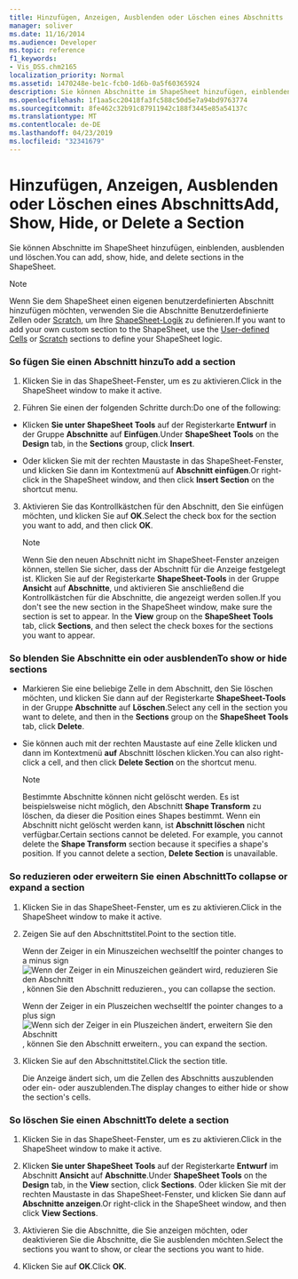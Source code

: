 ```yaml
---
title: Hinzufügen, Anzeigen, Ausblenden oder Löschen eines Abschnitts
manager: soliver
ms.date: 11/16/2014
ms.audience: Developer
ms.topic: reference
f1_keywords:
- Vis_DSS.chm2165
localization_priority: Normal
ms.assetid: 1470248e-be1c-fcb0-1d6b-0a5f60365924
description: Sie können Abschnitte im ShapeSheet hinzufügen, einblenden, ausblenden und löschen.
ms.openlocfilehash: 1f1aa5cc20418fa3fc588c50d5e7a94bd9763774
ms.sourcegitcommit: 8fe462c32b91c87911942c188f3445e85a54137c
ms.translationtype: MT
ms.contentlocale: de-DE
ms.lasthandoff: 04/23/2019
ms.locfileid: "32341679"
---
```

# <a name="add-show-hide-or-delete-a-section"></a><span data-ttu-id="44de4-103">Hinzufügen, Anzeigen, Ausblenden oder Löschen eines Abschnitts</span><span class="sxs-lookup"><span data-stu-id="44de4-103">Add, Show, Hide, or Delete a Section</span></span>

<span data-ttu-id="44de4-104">Sie können Abschnitte im ShapeSheet hinzufügen, einblenden, ausblenden und löschen.</span><span class="sxs-lookup"><span data-stu-id="44de4-104">You can add, show, hide, and delete sections in the ShapeSheet.</span></span>
  
> [!NOTE]
> <span data-ttu-id="44de4-105">Wenn Sie dem ShapeSheet einen eigenen benutzerdefinierten Abschnitt hinzufügen möchten, verwenden Sie die Abschnitte Benutzerdefinierte Zellen oder [Scratch,](scratch-section.md) um Ihre [ShapeSheet-Logik](user-defined-cells-section.md) zu definieren.</span><span class="sxs-lookup"><span data-stu-id="44de4-105">If you want to add your own custom section to the ShapeSheet, use the [User-defined Cells](user-defined-cells-section.md) or [Scratch](scratch-section.md) sections to define your ShapeSheet logic.</span></span> 
  
### <a name="to-add-a-section"></a><span data-ttu-id="44de4-106">So fügen Sie einen Abschnitt hinzu</span><span class="sxs-lookup"><span data-stu-id="44de4-106">To add a section</span></span>

1. <span data-ttu-id="44de4-107">Klicken Sie in das ShapeSheet-Fenster, um es zu aktivieren.</span><span class="sxs-lookup"><span data-stu-id="44de4-107">Click in the ShapeSheet window to make it active.</span></span>
    
2. <span data-ttu-id="44de4-108">Führen Sie einen der folgenden Schritte durch:</span><span class="sxs-lookup"><span data-stu-id="44de4-108">Do one of the following:</span></span>
    
  - <span data-ttu-id="44de4-109">Klicken **Sie unter ShapeSheet Tools** auf der Registerkarte **Entwurf** in der Gruppe **Abschnitte** auf **Einfügen**.</span><span class="sxs-lookup"><span data-stu-id="44de4-109">Under **ShapeSheet Tools** on the **Design** tab, in the **Sections** group, click **Insert**.</span></span>
    
  - <span data-ttu-id="44de4-110">Oder klicken Sie mit der rechten Maustaste in das ShapeSheet-Fenster, und klicken Sie dann im Kontextmenü auf **Abschnitt einfügen**.</span><span class="sxs-lookup"><span data-stu-id="44de4-110">Or right-click in the ShapeSheet window, and then click **Insert Section** on the shortcut menu.</span></span> 
    
3. <span data-ttu-id="44de4-111">Aktivieren Sie das Kontrollkästchen für den Abschnitt, den Sie einfügen möchten, und klicken Sie auf **OK**.</span><span class="sxs-lookup"><span data-stu-id="44de4-111">Select the check box for the section you want to add, and then click **OK**.</span></span>
    
    > [!NOTE]
    >  <span data-ttu-id="44de4-p101">Wenn Sie den neuen Abschnitt nicht im ShapeSheet-Fenster anzeigen können, stellen Sie sicher, dass der Abschnitt für die Anzeige festgelegt ist. Klicken Sie auf der Registerkarte **ShapeSheet-Tools** in der Gruppe **Ansicht** auf **Abschnitte**, und aktivieren Sie anschließend die Kontrollkästchen für die Abschnitte, die angezeigt werden sollen.</span><span class="sxs-lookup"><span data-stu-id="44de4-p101">If you don't see the new section in the ShapeSheet window, make sure the section is set to appear. In the **View** group on the **ShapeSheet Tools** tab, click **Sections**, and then select the check boxes for the sections you want to appear.</span></span> 
  
### <a name="to-show-or-hide-sections"></a><span data-ttu-id="44de4-114">So blenden Sie Abschnitte ein oder ausblenden</span><span class="sxs-lookup"><span data-stu-id="44de4-114">To show or hide sections</span></span>

- <span data-ttu-id="44de4-115">Markieren Sie eine beliebige Zelle in dem Abschnitt, den Sie löschen möchten, und klicken Sie dann auf der Registerkarte **ShapeSheet-Tools** in der Gruppe **Abschnitte** auf **Löschen**.</span><span class="sxs-lookup"><span data-stu-id="44de4-115">Select any cell in the section you want to delete, and then in the **Sections** group on the **ShapeSheet Tools** tab, click **Delete**.</span></span>
    
- <span data-ttu-id="44de4-116">Sie können auch mit der rechten Maustaste auf eine Zelle klicken und dann im Kontextmenü **auf** Abschnitt löschen klicken.</span><span class="sxs-lookup"><span data-stu-id="44de4-116">You can also right-click a cell, and then click **Delete Section** on the shortcut menu.</span></span> 
    
    > [!NOTE]
    >  <span data-ttu-id="44de4-p102">Bestimmte Abschnitte können nicht gelöscht werden. Es ist beispielsweise nicht möglich, den Abschnitt **Shape Transform** zu löschen, da dieser die Position eines Shapes bestimmt. Wenn ein Abschnitt nicht gelöscht werden kann, ist **Abschnitt löschen** nicht verfügbar.</span><span class="sxs-lookup"><span data-stu-id="44de4-p102">Certain sections cannot be deleted. For example, you cannot delete the **Shape Transform** section because it specifies a shape's position. If you cannot delete a section, **Delete Section** is unavailable.</span></span> 
  
### <a name="to-collapse-or-expand-a-section"></a><span data-ttu-id="44de4-120">So reduzieren oder erweitern Sie einen Abschnitt</span><span class="sxs-lookup"><span data-stu-id="44de4-120">To collapse or expand a section</span></span>

1. <span data-ttu-id="44de4-121">Klicken Sie in das ShapeSheet-Fenster, um es zu aktivieren.</span><span class="sxs-lookup"><span data-stu-id="44de4-121">Click in the ShapeSheet window to make it active.</span></span>
    
2. <span data-ttu-id="44de4-122">Zeigen Sie auf den Abschnittstitel.</span><span class="sxs-lookup"><span data-stu-id="44de4-122">Point to the section title.</span></span>
    
    <span data-ttu-id="44de4-123">Wenn der Zeiger in ein Minuszeichen wechselt</span><span class="sxs-lookup"><span data-stu-id="44de4-123">If the pointer changes to a minus sign</span></span> ![Wenn der Zeiger in ein Minuszeichen geändert wird, reduzieren Sie den Abschnitt](media/IC_SSMinus_ZA07645855.gif)<span data-ttu-id="44de4-125">, können Sie den Abschnitt reduzieren.</span><span class="sxs-lookup"><span data-stu-id="44de4-125">, you can collapse the section.</span></span>
    
    <span data-ttu-id="44de4-126">Wenn der Zeiger in ein Pluszeichen wechselt</span><span class="sxs-lookup"><span data-stu-id="44de4-126">If the pointer changes to a plus sign</span></span> ![Wenn sich der Zeiger in ein Pluszeichen ändert, erweitern Sie den Abschnitt](media/IC_SSPlus_ZA07645856.gif)<span data-ttu-id="44de4-128">, können Sie den Abschnitt erweitern.</span><span class="sxs-lookup"><span data-stu-id="44de4-128">, you can expand the section.</span></span>
    
3. <span data-ttu-id="44de4-129">Klicken Sie auf den Abschnittstitel.</span><span class="sxs-lookup"><span data-stu-id="44de4-129">Click the section title.</span></span>
    
    <span data-ttu-id="44de4-130">Die Anzeige ändert sich, um die Zellen des Abschnitts auszublenden oder ein- oder auszublenden.</span><span class="sxs-lookup"><span data-stu-id="44de4-130">The display changes to either hide or show the section's cells.</span></span>
    
### <a name="to-delete-a-section"></a><span data-ttu-id="44de4-131">So löschen Sie einen Abschnitt</span><span class="sxs-lookup"><span data-stu-id="44de4-131">To delete a section</span></span>

1. <span data-ttu-id="44de4-132">Klicken Sie in das ShapeSheet-Fenster, um es zu aktivieren.</span><span class="sxs-lookup"><span data-stu-id="44de4-132">Click in the ShapeSheet window to make it active.</span></span>
    
2. <span data-ttu-id="44de4-133">Klicken **Sie unter ShapeSheet Tools** auf der Registerkarte **Entwurf** im Abschnitt **Ansicht** auf **Abschnitte**.</span><span class="sxs-lookup"><span data-stu-id="44de4-133">Under **ShapeSheet Tools** on the **Design** tab, in the **View** section, click **Sections**.</span></span> <span data-ttu-id="44de4-134">Oder klicken Sie mit der rechten Maustaste in das ShapeSheet-Fenster, und klicken Sie dann auf **Abschnitte anzeigen**.</span><span class="sxs-lookup"><span data-stu-id="44de4-134">Or right-click in the ShapeSheet window, and then click **View Sections**.</span></span>
    
3. <span data-ttu-id="44de4-135">Aktivieren Sie die Abschnitte, die Sie anzeigen möchten, oder deaktivieren Sie die Abschnitte, die Sie ausblenden möchten.</span><span class="sxs-lookup"><span data-stu-id="44de4-135">Select the sections you want to show, or clear the sections you want to hide.</span></span>
    
4. <span data-ttu-id="44de4-136">Klicken Sie auf **OK**.</span><span class="sxs-lookup"><span data-stu-id="44de4-136">Click **OK**.</span></span>
    

